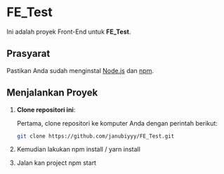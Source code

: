 # FE_Test

Ini adalah proyek Front-End untuk **FE_Test**.

## Prasyarat

Pastikan Anda sudah menginstal [Node.js](https://nodejs.org/) dan [npm](https://www.npmjs.com/).

## Menjalankan Proyek

1. **Clone repositori ini**:

   Pertama, clone repositori ke komputer Anda dengan perintah berikut:

   ```bash
   git clone https://github.com/janubiyyy/FE_Test.git


2. Kemudian lakukan npm install / yarn install

3. Jalan kan project npm start